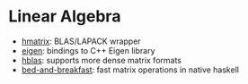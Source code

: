 # Linear Algebra #

* [hmatrix](https://hackage.haskell.org/package/hmatrix): BLAS/LAPACK wrapper
* [eigen](http://hackage.haskell.org/package/eigen): bindings to C++ Eigen library
* [hblas](https://hackage.haskell.org/package/hblas): supports more dense matrix formats
* [bed-and-breakfast](http://hackage.haskell.org/package/bed-and-breakfast): fast matrix operations in native haskell